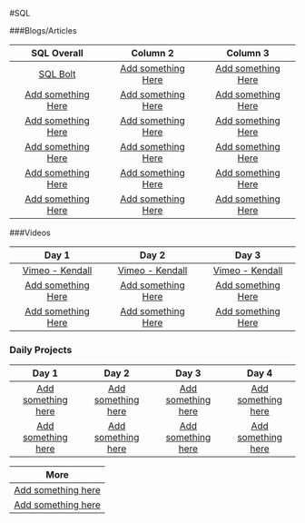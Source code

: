 #SQL

###Blogs/Articles

|                           SQL Overall                       |                    Column 2                        |                        Column 3                    |
|                        :---------------:                    |               :---------------:                    |                   :---------------:                |
| <a target="_blank" href="https://sqlbolt.com/">SQL Bolt</a> | <a target="_blank" href="#">Add something Here</a> | <a target="_blank" href="#">Add something Here</a> |
| <a target="_blank" href="#">Add something Here</a>          | <a target="_blank" href="#">Add something Here</a> | <a target="_blank" href="#">Add something Here</a> |
| <a target="_blank" href="#">Add something Here</a>          | <a target="_blank" href="#">Add something Here</a> | <a target="_blank" href="#">Add something Here</a> |
| <a target="_blank" href="#">Add something Here</a>          | <a target="_blank" href="#">Add something Here</a> | <a target="_blank" href="#">Add something Here</a> |
| <a target="_blank" href="#">Add something Here</a>          | <a target="_blank" href="#">Add something Here</a> | <a target="_blank" href="#">Add something Here</a> |
| <a target="_blank" href="#">Add something Here</a>          | <a target="_blank" href="#">Add something Here</a> | <a target="_blank" href="#">Add something Here</a> |

<!---->
<!--
|                       Column 4                     |
|                  :---------------:                 |
| <a target="_blank" href="#">Add something here</a> |
| <a target="_blank" href="#">Add something here</a> |
| <a target="_blank" href="#">Add something here</a> |
| <a target="_blank" href="#">Add something here</a> |
| <a target="_blank" href="#">Add something here</a> |
| <a target="_blank" href="#">Add something here</a> |-->


###Videos

|                                 Day 1                               |                                Day 2                                |                                Day 3                                |
|                          :---------------:                          |                          :---------------:                          |                          :---------------:                          |
| <a target="_blank" href="https://goo.gl/NhgE3l">Vimeo - Kendall</a> | <a target="_blank" href="https://goo.gl/sC8MMP">Vimeo - Kendall</a> | <a target="_blank" href="https://goo.gl/tllhQr">Vimeo - Kendall</a> |
| <a target="_blank" href="#">Add something Here</a>                  | <a target="_blank" href="#">Add something Here</a>                  | <a target="_blank" href="#">Add something Here</a>                  |
| <a target="_blank" href="#">Add something Here</a>                  | <a target="_blank" href="#">Add something Here</a>                  | <a target="_blank" href="#">Add something Here</a>                  |

<!---->
<!--
|                       Column 4                     |
|                  :---------------:                 |
| <a target="_blank" href="#">Add something here</a> |
| <a target="_blank" href="#">Add something here</a> |
| <a target="_blank" href="#">Add something here</a> |-->


### Daily Projects

|                     Day 1                          |                         Day 2                         |               Day 3                                   |                 Day 4                                 |
|                  :-----------:                     |                     :-----------:                     |             :-----------:                             |             :-----------:                             |
| <a target="_blank" href="#">Add something here</a> | <a target="_blank" href="#">Add something here</a>    | <a target="_blank" href="#">Add something here</a>    | <a target="_blank" href="#">Add something here</a>    |
| <a target="_blank" href="#">Add something here</a> | <a target="_blank" href="#">Add something here</a>    | <a target="_blank" href="#">Add something here</a>    | <a target="_blank" href="#">Add something here</a>    |

|                        More                        |
|                  :-----------:                     |
| <a target="_blank" href="#">Add something here</a> |
| <a target="_blank" href="#">Add something here</a> |
